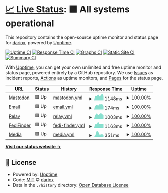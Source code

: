 # [📈 Live Status](https://status.dariox.club): <!--live status--> **🟩 All systems operational**

This repository contains the open-source uptime monitor and status page for [dariox](http://dariox.club), powered by [Upptime](https://github.com/upptime/upptime).

[![Uptime CI](https://github.com/darioxmastodon/status/workflows/Uptime%20CI/badge.svg)](https://github.com/darioxmastodon/status/actions?query=workflow%3A%22Uptime+CI%22)
[![Response Time CI](https://github.com/darioxmastodon/status/workflows/Response%20Time%20CI/badge.svg)](https://github.com/darioxmastodon/status/actions?query=workflow%3A%22Response+Time+CI%22)
[![Graphs CI](https://github.com/darioxmastodon/status/workflows/Graphs%20CI/badge.svg)](https://github.com/darioxmastodon/status/actions?query=workflow%3A%22Graphs+CI%22)
[![Static Site CI](https://github.com/darioxmastodon/status/workflows/Static%20Site%20CI/badge.svg)](https://github.com/darioxmastodon/status/actions?query=workflow%3A%22Static+Site+CI%22)
[![Summary CI](https://github.com/darioxmastodon/status/workflows/Summary%20CI/badge.svg)](https://github.com/darioxmastodon/status/actions?query=workflow%3A%22Summary+CI%22)

With [Upptime](https://upptime.js.org), you can get your own unlimited and free uptime monitor and status page, powered entirely by a GitHub repository. We use [Issues](https://github.com/darioxmastodon/status/issues) as incident reports, [Actions](https://github.com/darioxmastodon/status/actions) as uptime monitors, and [Pages](https://status.dariox.club) for the status page.

<!--start: status pages-->
<!-- This summary is generated by Upptime (https://github.com/upptime/upptime) -->
<!-- Do not edit this manually, your changes will be overwritten -->
<!-- prettier-ignore -->
| URL | Status | History | Response Time | Uptime |
| --- | ------ | ------- | ------------- | ------ |
| <img alt="" src="https://icons.duckduckgo.com/ip3/dariox.club.ico" height="13"> [Mastodon](https://dariox.club) | 🟩 Up | [mastodon.yml](https://github.com/darioxmastodon/status/commits/HEAD/history/mastodon.yml) | <details><summary><img alt="Response time graph" src="./graphs/mastodon/response-time-week.png" height="20"> 1148ms</summary><br><a href="https://status.dariox.club/history/mastodon"><img alt="Response time 1011" src="https://img.shields.io/endpoint?url=https%3A%2F%2Fraw.githubusercontent.com%2Fdarioxmastodon%2Fstatus%2FHEAD%2Fapi%2Fmastodon%2Fresponse-time.json"></a><br><a href="https://status.dariox.club/history/mastodon"><img alt="24-hour response time 1014" src="https://img.shields.io/endpoint?url=https%3A%2F%2Fraw.githubusercontent.com%2Fdarioxmastodon%2Fstatus%2FHEAD%2Fapi%2Fmastodon%2Fresponse-time-day.json"></a><br><a href="https://status.dariox.club/history/mastodon"><img alt="7-day response time 1148" src="https://img.shields.io/endpoint?url=https%3A%2F%2Fraw.githubusercontent.com%2Fdarioxmastodon%2Fstatus%2FHEAD%2Fapi%2Fmastodon%2Fresponse-time-week.json"></a><br><a href="https://status.dariox.club/history/mastodon"><img alt="30-day response time 1041" src="https://img.shields.io/endpoint?url=https%3A%2F%2Fraw.githubusercontent.com%2Fdarioxmastodon%2Fstatus%2FHEAD%2Fapi%2Fmastodon%2Fresponse-time-month.json"></a><br><a href="https://status.dariox.club/history/mastodon"><img alt="1-year response time 988" src="https://img.shields.io/endpoint?url=https%3A%2F%2Fraw.githubusercontent.com%2Fdarioxmastodon%2Fstatus%2FHEAD%2Fapi%2Fmastodon%2Fresponse-time-year.json"></a></details> | <details><summary><a href="https://status.dariox.club/history/mastodon">100.00%</a></summary><a href="https://status.dariox.club/history/mastodon"><img alt="All-time uptime 99.82%" src="https://img.shields.io/endpoint?url=https%3A%2F%2Fraw.githubusercontent.com%2Fdarioxmastodon%2Fstatus%2FHEAD%2Fapi%2Fmastodon%2Fuptime.json"></a><br><a href="https://status.dariox.club/history/mastodon"><img alt="24-hour uptime 100.00%" src="https://img.shields.io/endpoint?url=https%3A%2F%2Fraw.githubusercontent.com%2Fdarioxmastodon%2Fstatus%2FHEAD%2Fapi%2Fmastodon%2Fuptime-day.json"></a><br><a href="https://status.dariox.club/history/mastodon"><img alt="7-day uptime 100.00%" src="https://img.shields.io/endpoint?url=https%3A%2F%2Fraw.githubusercontent.com%2Fdarioxmastodon%2Fstatus%2FHEAD%2Fapi%2Fmastodon%2Fuptime-week.json"></a><br><a href="https://status.dariox.club/history/mastodon"><img alt="30-day uptime 100.00%" src="https://img.shields.io/endpoint?url=https%3A%2F%2Fraw.githubusercontent.com%2Fdarioxmastodon%2Fstatus%2FHEAD%2Fapi%2Fmastodon%2Fuptime-month.json"></a><br><a href="https://status.dariox.club/history/mastodon"><img alt="1-year uptime 99.99%" src="https://img.shields.io/endpoint?url=https%3A%2F%2Fraw.githubusercontent.com%2Fdarioxmastodon%2Fstatus%2FHEAD%2Fapi%2Fmastodon%2Fuptime-year.json"></a></details>
| <img alt="" src="https://icons.duckduckgo.com/ip3/null.ico" height="13"> [Email](email-smtp.ap-southeast-2.amazonaws.com) | 🟩 Up | [email.yml](https://github.com/darioxmastodon/status/commits/HEAD/history/email.yml) | <details><summary><img alt="Response time graph" src="./graphs/email/response-time-week.png" height="20"> 174ms</summary><br><a href="https://status.dariox.club/history/email"><img alt="Response time 185" src="https://img.shields.io/endpoint?url=https%3A%2F%2Fraw.githubusercontent.com%2Fdarioxmastodon%2Fstatus%2FHEAD%2Fapi%2Femail%2Fresponse-time.json"></a><br><a href="https://status.dariox.club/history/email"><img alt="24-hour response time 138" src="https://img.shields.io/endpoint?url=https%3A%2F%2Fraw.githubusercontent.com%2Fdarioxmastodon%2Fstatus%2FHEAD%2Fapi%2Femail%2Fresponse-time-day.json"></a><br><a href="https://status.dariox.club/history/email"><img alt="7-day response time 174" src="https://img.shields.io/endpoint?url=https%3A%2F%2Fraw.githubusercontent.com%2Fdarioxmastodon%2Fstatus%2FHEAD%2Fapi%2Femail%2Fresponse-time-week.json"></a><br><a href="https://status.dariox.club/history/email"><img alt="30-day response time 173" src="https://img.shields.io/endpoint?url=https%3A%2F%2Fraw.githubusercontent.com%2Fdarioxmastodon%2Fstatus%2FHEAD%2Fapi%2Femail%2Fresponse-time-month.json"></a><br><a href="https://status.dariox.club/history/email"><img alt="1-year response time 180" src="https://img.shields.io/endpoint?url=https%3A%2F%2Fraw.githubusercontent.com%2Fdarioxmastodon%2Fstatus%2FHEAD%2Fapi%2Femail%2Fresponse-time-year.json"></a></details> | <details><summary><a href="https://status.dariox.club/history/email">100.00%</a></summary><a href="https://status.dariox.club/history/email"><img alt="All-time uptime 100.00%" src="https://img.shields.io/endpoint?url=https%3A%2F%2Fraw.githubusercontent.com%2Fdarioxmastodon%2Fstatus%2FHEAD%2Fapi%2Femail%2Fuptime.json"></a><br><a href="https://status.dariox.club/history/email"><img alt="24-hour uptime 100.00%" src="https://img.shields.io/endpoint?url=https%3A%2F%2Fraw.githubusercontent.com%2Fdarioxmastodon%2Fstatus%2FHEAD%2Fapi%2Femail%2Fuptime-day.json"></a><br><a href="https://status.dariox.club/history/email"><img alt="7-day uptime 100.00%" src="https://img.shields.io/endpoint?url=https%3A%2F%2Fraw.githubusercontent.com%2Fdarioxmastodon%2Fstatus%2FHEAD%2Fapi%2Femail%2Fuptime-week.json"></a><br><a href="https://status.dariox.club/history/email"><img alt="30-day uptime 100.00%" src="https://img.shields.io/endpoint?url=https%3A%2F%2Fraw.githubusercontent.com%2Fdarioxmastodon%2Fstatus%2FHEAD%2Fapi%2Femail%2Fuptime-month.json"></a><br><a href="https://status.dariox.club/history/email"><img alt="1-year uptime 100.00%" src="https://img.shields.io/endpoint?url=https%3A%2F%2Fraw.githubusercontent.com%2Fdarioxmastodon%2Fstatus%2FHEAD%2Fapi%2Femail%2Fuptime-year.json"></a></details>
| <img alt="" src="https://icons.duckduckgo.com/ip3/relay.dariox.club.ico" height="13"> [Relay](https://relay.dariox.club) | 🟩 Up | [relay.yml](https://github.com/darioxmastodon/status/commits/HEAD/history/relay.yml) | <details><summary><img alt="Response time graph" src="./graphs/relay/response-time-week.png" height="20"> 1003ms</summary><br><a href="https://status.dariox.club/history/relay"><img alt="Response time 1432" src="https://img.shields.io/endpoint?url=https%3A%2F%2Fraw.githubusercontent.com%2Fdarioxmastodon%2Fstatus%2FHEAD%2Fapi%2Frelay%2Fresponse-time.json"></a><br><a href="https://status.dariox.club/history/relay"><img alt="24-hour response time 815" src="https://img.shields.io/endpoint?url=https%3A%2F%2Fraw.githubusercontent.com%2Fdarioxmastodon%2Fstatus%2FHEAD%2Fapi%2Frelay%2Fresponse-time-day.json"></a><br><a href="https://status.dariox.club/history/relay"><img alt="7-day response time 1003" src="https://img.shields.io/endpoint?url=https%3A%2F%2Fraw.githubusercontent.com%2Fdarioxmastodon%2Fstatus%2FHEAD%2Fapi%2Frelay%2Fresponse-time-week.json"></a><br><a href="https://status.dariox.club/history/relay"><img alt="30-day response time 1636" src="https://img.shields.io/endpoint?url=https%3A%2F%2Fraw.githubusercontent.com%2Fdarioxmastodon%2Fstatus%2FHEAD%2Fapi%2Frelay%2Fresponse-time-month.json"></a><br><a href="https://status.dariox.club/history/relay"><img alt="1-year response time 1127" src="https://img.shields.io/endpoint?url=https%3A%2F%2Fraw.githubusercontent.com%2Fdarioxmastodon%2Fstatus%2FHEAD%2Fapi%2Frelay%2Fresponse-time-year.json"></a></details> | <details><summary><a href="https://status.dariox.club/history/relay">100.00%</a></summary><a href="https://status.dariox.club/history/relay"><img alt="All-time uptime 80.90%" src="https://img.shields.io/endpoint?url=https%3A%2F%2Fraw.githubusercontent.com%2Fdarioxmastodon%2Fstatus%2FHEAD%2Fapi%2Frelay%2Fuptime.json"></a><br><a href="https://status.dariox.club/history/relay"><img alt="24-hour uptime 100.00%" src="https://img.shields.io/endpoint?url=https%3A%2F%2Fraw.githubusercontent.com%2Fdarioxmastodon%2Fstatus%2FHEAD%2Fapi%2Frelay%2Fuptime-day.json"></a><br><a href="https://status.dariox.club/history/relay"><img alt="7-day uptime 100.00%" src="https://img.shields.io/endpoint?url=https%3A%2F%2Fraw.githubusercontent.com%2Fdarioxmastodon%2Fstatus%2FHEAD%2Fapi%2Frelay%2Fuptime-week.json"></a><br><a href="https://status.dariox.club/history/relay"><img alt="30-day uptime 99.91%" src="https://img.shields.io/endpoint?url=https%3A%2F%2Fraw.githubusercontent.com%2Fdarioxmastodon%2Fstatus%2FHEAD%2Fapi%2Frelay%2Fuptime-month.json"></a><br><a href="https://status.dariox.club/history/relay"><img alt="1-year uptime 88.17%" src="https://img.shields.io/endpoint?url=https%3A%2F%2Fraw.githubusercontent.com%2Fdarioxmastodon%2Fstatus%2FHEAD%2Fapi%2Frelay%2Fuptime-year.json"></a></details>
| <img alt="" src="https://icons.duckduckgo.com/ip3/finder.dariox.club.ico" height="13"> [FediFinder](https://finder.dariox.club) | 🟩 Up | [fedi-finder.yml](https://github.com/darioxmastodon/status/commits/HEAD/history/fedi-finder.yml) | <details><summary><img alt="Response time graph" src="./graphs/fedi-finder/response-time-week.png" height="20"> 1163ms</summary><br><a href="https://status.dariox.club/history/fedi-finder"><img alt="Response time 1192" src="https://img.shields.io/endpoint?url=https%3A%2F%2Fraw.githubusercontent.com%2Fdarioxmastodon%2Fstatus%2FHEAD%2Fapi%2Ffedi-finder%2Fresponse-time.json"></a><br><a href="https://status.dariox.club/history/fedi-finder"><img alt="24-hour response time 1044" src="https://img.shields.io/endpoint?url=https%3A%2F%2Fraw.githubusercontent.com%2Fdarioxmastodon%2Fstatus%2FHEAD%2Fapi%2Ffedi-finder%2Fresponse-time-day.json"></a><br><a href="https://status.dariox.club/history/fedi-finder"><img alt="7-day response time 1163" src="https://img.shields.io/endpoint?url=https%3A%2F%2Fraw.githubusercontent.com%2Fdarioxmastodon%2Fstatus%2FHEAD%2Fapi%2Ffedi-finder%2Fresponse-time-week.json"></a><br><a href="https://status.dariox.club/history/fedi-finder"><img alt="30-day response time 1675" src="https://img.shields.io/endpoint?url=https%3A%2F%2Fraw.githubusercontent.com%2Fdarioxmastodon%2Fstatus%2FHEAD%2Fapi%2Ffedi-finder%2Fresponse-time-month.json"></a><br><a href="https://status.dariox.club/history/fedi-finder"><img alt="1-year response time 1209" src="https://img.shields.io/endpoint?url=https%3A%2F%2Fraw.githubusercontent.com%2Fdarioxmastodon%2Fstatus%2FHEAD%2Fapi%2Ffedi-finder%2Fresponse-time-year.json"></a></details> | <details><summary><a href="https://status.dariox.club/history/fedi-finder">100.00%</a></summary><a href="https://status.dariox.club/history/fedi-finder"><img alt="All-time uptime 59.09%" src="https://img.shields.io/endpoint?url=https%3A%2F%2Fraw.githubusercontent.com%2Fdarioxmastodon%2Fstatus%2FHEAD%2Fapi%2Ffedi-finder%2Fuptime.json"></a><br><a href="https://status.dariox.club/history/fedi-finder"><img alt="24-hour uptime 100.00%" src="https://img.shields.io/endpoint?url=https%3A%2F%2Fraw.githubusercontent.com%2Fdarioxmastodon%2Fstatus%2FHEAD%2Fapi%2Ffedi-finder%2Fuptime-day.json"></a><br><a href="https://status.dariox.club/history/fedi-finder"><img alt="7-day uptime 100.00%" src="https://img.shields.io/endpoint?url=https%3A%2F%2Fraw.githubusercontent.com%2Fdarioxmastodon%2Fstatus%2FHEAD%2Fapi%2Ffedi-finder%2Fuptime-week.json"></a><br><a href="https://status.dariox.club/history/fedi-finder"><img alt="30-day uptime 100.00%" src="https://img.shields.io/endpoint?url=https%3A%2F%2Fraw.githubusercontent.com%2Fdarioxmastodon%2Fstatus%2FHEAD%2Fapi%2Ffedi-finder%2Fuptime-month.json"></a><br><a href="https://status.dariox.club/history/fedi-finder"><img alt="1-year uptime 37.93%" src="https://img.shields.io/endpoint?url=https%3A%2F%2Fraw.githubusercontent.com%2Fdarioxmastodon%2Fstatus%2FHEAD%2Fapi%2Ffedi-finder%2Fuptime-year.json"></a></details>
| <img alt="" src="https://icons.duckduckgo.com/ip3/d2xtlv1sdg7gxk.cloudfront.net.ico" height="13"> [Media](http://d2xtlv1sdg7gxk.cloudfront.net) | 🟩 Up | [media.yml](https://github.com/darioxmastodon/status/commits/HEAD/history/media.yml) | <details><summary><img alt="Response time graph" src="./graphs/media/response-time-week.png" height="20"> 351ms</summary><br><a href="https://status.dariox.club/history/media"><img alt="Response time 489" src="https://img.shields.io/endpoint?url=https%3A%2F%2Fraw.githubusercontent.com%2Fdarioxmastodon%2Fstatus%2FHEAD%2Fapi%2Fmedia%2Fresponse-time.json"></a><br><a href="https://status.dariox.club/history/media"><img alt="24-hour response time 196" src="https://img.shields.io/endpoint?url=https%3A%2F%2Fraw.githubusercontent.com%2Fdarioxmastodon%2Fstatus%2FHEAD%2Fapi%2Fmedia%2Fresponse-time-day.json"></a><br><a href="https://status.dariox.club/history/media"><img alt="7-day response time 351" src="https://img.shields.io/endpoint?url=https%3A%2F%2Fraw.githubusercontent.com%2Fdarioxmastodon%2Fstatus%2FHEAD%2Fapi%2Fmedia%2Fresponse-time-week.json"></a><br><a href="https://status.dariox.club/history/media"><img alt="30-day response time 429" src="https://img.shields.io/endpoint?url=https%3A%2F%2Fraw.githubusercontent.com%2Fdarioxmastodon%2Fstatus%2FHEAD%2Fapi%2Fmedia%2Fresponse-time-month.json"></a><br><a href="https://status.dariox.club/history/media"><img alt="1-year response time 522" src="https://img.shields.io/endpoint?url=https%3A%2F%2Fraw.githubusercontent.com%2Fdarioxmastodon%2Fstatus%2FHEAD%2Fapi%2Fmedia%2Fresponse-time-year.json"></a></details> | <details><summary><a href="https://status.dariox.club/history/media">100.00%</a></summary><a href="https://status.dariox.club/history/media"><img alt="All-time uptime 100.00%" src="https://img.shields.io/endpoint?url=https%3A%2F%2Fraw.githubusercontent.com%2Fdarioxmastodon%2Fstatus%2FHEAD%2Fapi%2Fmedia%2Fuptime.json"></a><br><a href="https://status.dariox.club/history/media"><img alt="24-hour uptime 100.00%" src="https://img.shields.io/endpoint?url=https%3A%2F%2Fraw.githubusercontent.com%2Fdarioxmastodon%2Fstatus%2FHEAD%2Fapi%2Fmedia%2Fuptime-day.json"></a><br><a href="https://status.dariox.club/history/media"><img alt="7-day uptime 100.00%" src="https://img.shields.io/endpoint?url=https%3A%2F%2Fraw.githubusercontent.com%2Fdarioxmastodon%2Fstatus%2FHEAD%2Fapi%2Fmedia%2Fuptime-week.json"></a><br><a href="https://status.dariox.club/history/media"><img alt="30-day uptime 100.00%" src="https://img.shields.io/endpoint?url=https%3A%2F%2Fraw.githubusercontent.com%2Fdarioxmastodon%2Fstatus%2FHEAD%2Fapi%2Fmedia%2Fuptime-month.json"></a><br><a href="https://status.dariox.club/history/media"><img alt="1-year uptime 100.00%" src="https://img.shields.io/endpoint?url=https%3A%2F%2Fraw.githubusercontent.com%2Fdarioxmastodon%2Fstatus%2FHEAD%2Fapi%2Fmedia%2Fuptime-year.json"></a></details>

<!--end: status pages-->

[**Visit our status website →**](https://status.dariox.club)

## 📄 License

- Powered by: [Upptime](https://github.com/upptime/upptime)
- Code: [MIT](./LICENSE) © [dariox](http://dariox.club)
- Data in the `./history` directory: [Open Database License](https://opendatacommons.org/licenses/odbl/1-0/)
